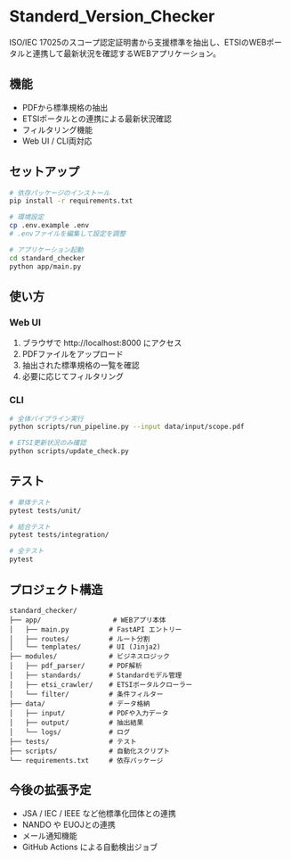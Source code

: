 # Standerd_Version_Checker

ISO/IEC 17025のスコープ認定証明書から支援標準を抽出し、ETSIのWEBポータルと連携して最新状況を確認するWEBアプリケーション。

## 機能

- PDFから標準規格の抽出
- ETSIポータルとの連携による最新状況確認
- フィルタリング機能
- Web UI / CLI両対応

## セットアップ

```bash
# 依存パッケージのインストール
pip install -r requirements.txt

# 環境設定
cp .env.example .env
# .envファイルを編集して設定を調整

# アプリケーション起動
cd standard_checker
python app/main.py
```

## 使い方

### Web UI
1. ブラウザで http://localhost:8000 にアクセス
2. PDFファイルをアップロード
3. 抽出された標準規格の一覧を確認
4. 必要に応じてフィルタリング

### CLI
```bash
# 全体パイプライン実行
python scripts/run_pipeline.py --input data/input/scope.pdf

# ETSI更新状況のみ確認
python scripts/update_check.py
```

## テスト

```bash
# 単体テスト
pytest tests/unit/

# 結合テスト
pytest tests/integration/

# 全テスト
pytest
```

## プロジェクト構造

```
standard_checker/
├── app/                  # WEBアプリ本体
│   ├── main.py          # FastAPI エントリー
│   ├── routes/          # ルート分割
│   └── templates/       # UI (Jinja2)
├── modules/             # ビジネスロジック
│   ├── pdf_parser/      # PDF解析
│   ├── standards/       # Standardモデル管理
│   ├── etsi_crawler/    # ETSIポータルクローラー
│   └── filter/          # 条件フィルター
├── data/                # データ格納
│   ├── input/           # PDFや入力データ
│   ├── output/          # 抽出結果
│   └── logs/            # ログ
├── tests/               # テスト
├── scripts/             # 自動化スクリプト
└── requirements.txt     # 依存パッケージ
```

## 今後の拡張予定

- JSA / IEC / IEEE など他標準化団体との連携
- NANDO や EUOJとの連携
- メール通知機能
- GitHub Actions による自動検出ジョブ